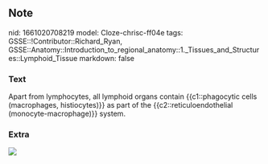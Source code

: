 ## Note
nid: 1661020708219
model: Cloze-chrisc-ff04e
tags: GSSE::!Contributor::Richard_Ryan, GSSE::Anatomy::Introduction_to_regional_anatomy::1._Tissues_and_Structures::Lymphoid_Tissue
markdown: false

### Text
<div class='toggle'>
  Apart from lymphocytes, all lymphoid organs contain
  {{c1::phagocytic cells (macrophages, histiocytes)}} as part of
  the {{c2::reticuloendothelial (monocyte-macrophage)}} system.
</div>

### Extra
<img src="41577_2005_Article_BFnri1669_Fig1_HTML.jpg">
